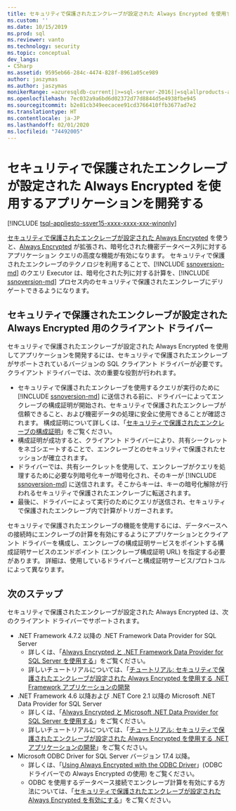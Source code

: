 ```yaml
---
title: セキュリティで保護されたエンクレーブが設定された Always Encrypted を使用するアプリケーションを開発する | Microsoft Docs
ms.custom: ''
ms.date: 10/15/2019
ms.prod: sql
ms.reviewer: vanto
ms.technology: security
ms.topic: conceptual
dev_langs:
- CSharp
ms.assetid: 9595eb66-284c-4474-828f-8961a05ce989
author: jaszymas
ms.author: jaszymas
monikerRange: =azuresqldb-current||>=sql-server-2016||=sqlallproducts-allversions||>=sql-server-linux-2017||=azuresqldb-mi-current
ms.openlocfilehash: 7ec032a9a6bd6d02372d77d8844d5e4938fbe945
ms.sourcegitcommit: b2e81cb349eecacee91cd3766410ffb3677ad7e2
ms.translationtype: HT
ms.contentlocale: ja-JP
ms.lasthandoff: 02/01/2020
ms.locfileid: "74492005"
---
```

# <a name="develop-applications-using-always-encrypted-with-secure-enclaves"></a>セキュリティで保護されたエンクレーブが設定された Always Encrypted を使用するアプリケーションを開発する
[!INCLUDE [tsql-appliesto-ssver15-xxxx-xxxx-xxx-winonly](../../../includes/tsql-appliesto-ssver15-xxxx-xxxx-xxx-winonly.md)]

[セキュリティで保護されたエンクレーブが設定された Always Encrypted](always-encrypted-enclaves.md) を使うと、[Always Encrypted](always-encrypted-database-engine.md) が拡張され、暗号化された機密データベース列に対するアプリケーション クエリの高度な機能が有効になります。 セキュリティで保護されたエンクレーブのテクノロジを利用することで、[!INCLUDE [ssnoversion-md](../../../includes/ssnoversion-md.md)] のクエリ Executor は、暗号化された列に対する計算を、[!INCLUDE [ssnoversion-md](../../../includes/ssnoversion-md.md)] プロセス内のセキュリティで保護されたエンクレーブにデリゲートできるようになります。

## <a name="client-driver-for-always-encrypted-with-secure-enclaves"></a>セキュリティで保護されたエンクレーブが設定された Always Encrypted 用のクライアント ドライバー

セキュリティで保護されたエンクレーブが設定された Always Encrypted を使用してアプリケーションを開発するには、セキュリティで保護されたエンクレーブがサポートされているバージョンの SQL クライアント ドライバーが必要です。 クライアント ドライバーでは、次の重要な役割が行われます。
- セキュリティで保護されたエンクレーブを使用するクエリが実行のために [!INCLUDE [ssnoversion-md](../../../includes/ssnoversion-md.md)] に送信される前に、ドライバーによってエンクレーブの構成証明が開始され、セキュリティで保護されたエンクレーブが信頼できること、および機密データの処理に安全に使用できることが確認されます。 構成証明について詳しくは、「[セキュリティで保護されたエンクレーブの構成証明](always-encrypted-enclaves.md#secure-enclave-attestation)」をご覧ください。
- 構成証明が成功すると、クライアント ドライバーにより、共有シークレットをネゴシエートすることで、エンクレーブとのセキュリティで保護されたセッションが確立されます。
- ドライバーでは、共有シークレットを使用して、エンクレーブがクエリを処理するために必要な列暗号化キーが暗号化され、そのキーが [!INCLUDE [ssnoversion-md](../../../includes/ssnoversion-md.md)] に送信されます。そこからキーは、キーの暗号化解除が行われるセキュリティで保護されたエンクレーブに転送されます。 
- 最後に、ドライバーによって実行のためにクエリが送信され、セキュリティで保護されたエンクレーブ内で計算がトリガーされます。

セキュリティで保護されたエンクレーブの機能を使用するには、データベースへの接続時にエンクレーブの計算を有効にするようにアプリケーションとクライアント ドライバーを構成し、エンクレーブの構成証明サービスをポイントする構成証明サービスのエンドポイント (エンクレーブ構成証明 URL) を指定する必要があります。 詳細は、使用しているドライバーと構成証明サービス/プロトコルによって異なります。

## <a name="next-steps"></a>次のステップ

セキュリティで保護されたエンクレーブが設定された Always Encrypted は、次のクライアント ドライバーでサポートされます。
- .NET Framework 4.7.2 以降の .NET Framework Data Provider for SQL Server 
    - 詳しくは、「[Always Encrypted と .NET Framework Data Provider for SQL Server を使用する](../../../relational-databases/security/encryption/develop-using-always-encrypted-with-net-framework-data-provider.md)」をご覧ください。
    - 詳しいチュートリアルについては、「[チュートリアル: セキュリティで保護されたエンクレーブが設定された Always Encrypted を使用する .NET Framework アプリケーションの開発](../tutorial-always-encrypted-enclaves-develop-net-framework-apps.md)
- .NET Framework 4.6 以降および .NET Core 2.1 以降の Microsoft .NET Data Provider for SQL Server 
    - 詳しくは、「[Always Encrypted と Microsoft .NET Data Provider for SQL Server を使用する](../../../connect/ado-net/sql/sqlclient-support-always-encrypted.md)」をご覧ください。
    - 詳しいチュートリアルについては、「[チュートリアル: セキュリティで保護されたエンクレーブが設定された Always Encrypted を使用する .NET アプリケーションの開発](../../../connect/ado-net/sql/tutorial-always-encrypted-enclaves-develop-net-apps.md)」をご覧ください。
- Microsoft ODBC Driver for SQL Server バージョン 17.4 以降。 
    - 詳しくは、「[Using Always Encrypted with the ODBC Driver](../../../connect/odbc/using-always-encrypted-with-the-odbc-driver.md)」(ODBC ドライバーでの Always Encrypted の使用) をご覧ください。 
    - ODBC を使用するデータベース接続でエンクレーブ計算を有効にする方法については、「[セキュリティで保護されたエンクレーブが設定された Always Encrypted を有効にする](../../../connect/odbc/using-always-encrypted-with-the-odbc-driver.md#enabling-always-encrypted-with-secure-enclaves)」をご覧ください。
